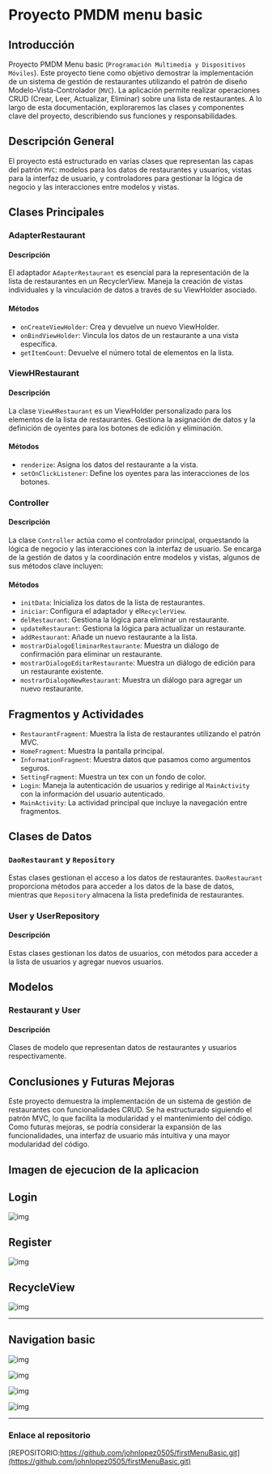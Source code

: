 # Proyecto PMDM menu basic

## Introducción

Proyecto PMDM Menu basic (`Programación Multimedia y Dispositivos Móviles`). Este proyecto tiene como
objetivo demostrar la implementación de un sistema de gestión de restaurantes utilizando el patrón
de diseño Modelo-Vista-Controlador (`MVC`). La aplicación permite realizar operaciones CRUD (Crear,
Leer, Actualizar, Eliminar) sobre una lista de restaurantes. A lo largo de esta documentación,
exploraremos las clases y componentes clave del proyecto, describiendo sus funciones y
responsabilidades.




## Descripción General

El proyecto está estructurado en varias clases que representan las capas del patrón `MVC`: modelos
para los datos de restaurantes y usuarios, vistas para la interfaz de usuario, y controladores
para gestionar la lógica de negocio y las interacciones entre modelos y vistas.


## Clases Principales

### AdapterRestaurant

#### Descripción
El adaptador `AdapterRestaurant` es esencial para la representación de la lista de restaurantes en
un RecyclerView. Maneja la creación de vistas individuales y la vinculación de datos a través de su
ViewHolder asociado.

#### Métodos

- `onCreateViewHolder`: Crea y devuelve un nuevo ViewHolder.
- `onBindViewHolder`: Vincula los datos de un restaurante a una vista específica.
- `getItemCount`: Devuelve el número total de elementos en la lista.

### ViewHRestaurant

#### Descripción
La clase `ViewHRestaurant` es un ViewHolder personalizado para los elementos de la lista de
restaurantes. Gestiona la asignación de datos y la definición de oyentes para los botones de
edición y eliminación.

#### Métodos

- `renderize`: Asigna los datos del restaurante a la vista.
- `setOnClickListener`: Define los oyentes para las interacciones de los botones.

### Controller

#### Descripción

La clase `Controller` actúa como el controlador principal, orquestando la lógica de negocio y las
interacciones con la interfaz de usuario. Se encarga de la gestión de datos y la coordinación entre
modelos y vistas, algunos de sus métodos clave incluyen:

#### Métodos

- `initData`: Inicializa los datos de la lista de restaurantes.
- `iniciar`: Configura el adaptador y el`RecyclerView`.
- `delRestaurant`: Gestiona la lógica para eliminar un restaurante.
- `updateRestaurant`: Gestiona la lógica para actualizar un restaurante.
- `addRestaurant`: Añade un nuevo restaurante a la lista.
- `mostrarDialogoEliminarRestaurante`: Muestra un diálogo de confirmación para eliminar un
  restaurante.
- `mostrarDialogoEditarRestaurante`: Muestra un diálogo de edición para un restaurante
  existente.
- `mostrarDialogoNewRestaurant`: Muestra un diálogo para agregar un nuevo restaurante.


## Fragmentos y Actividades

- `RestaurantFragment`: Muestra la lista de restaurantes utilizando el patrón MVC.
- `HomeFragment`: Muestra la pantalla principal.
- `InformationFragment`: Muestra datos que pasamos como argumentos seguros.
- `SettingFragment`: Muestra un tex con un fondo de color.
- `Login`: Maneja la autenticación de usuarios y redirige al `MainActivity` con la
  información del usuario autenticado.
- `MainActivity`: La actividad principal que incluye la navegación entre fragmentos.


## Clases de Datos

### `DaoRestaurant` y `Repository`

Estas clases gestionan el acceso a los datos de restaurantes. `DaoRestaurant` proporciona
métodos para acceder a los datos de la base de datos, mientras que `Repository` almacena
la lista predefinida de restaurantes.


### User y UserRepository

#### Descripción
Estas clases gestionan los datos de usuarios, con métodos para acceder a la lista de usuarios y
agregar nuevos usuarios.

## Modelos

### Restaurant y User

#### Descripción
Clases de modelo que representan datos de restaurantes y usuarios respectivamente.

## Conclusiones y Futuras Mejoras

Este proyecto demuestra la implementación de un sistema de gestión de restaurantes con funcionalidades CRUD.
Se ha estructurado siguiendo el patrón MVC, lo que facilita la modularidad y el mantenimiento del código.
Como futuras mejoras, se podría considerar la expansión de las funcionalidades, una interfaz de usuario más
intuitiva y una mayor modularidad del código.

## Imagen de ejecucion de la aplicacion

## Login

![img](./img.png)


## Register

![img](./img_1.png)

## RecycleView

![img](./img_2.png)
___

## Navigation basic

![img](./img_3.png)

![img](./img_4.png)

![img](./img_5.png)

![img](./img_6.png)

____

### Enlace al repositorio

[REPOSITORIO:https://github.com/johnlopez0505/firstMenuBasic.git](https://github.com/johnlopez0505/firstMenuBasic.git)